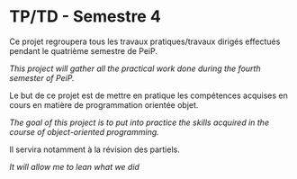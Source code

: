# TP/TD - Semestre 4

Ce projet regroupera tous les travaux pratiques/travaux dirigés effectués pendant le quatrième semestre de PeiP.

*This project will gather all the practical work done during the fourth semester of PeiP.*

Le but de ce projet est de mettre en pratique les compétences acquises en cours en matière de programmation orientée objet.

*The goal of this project is to put into practice the skills acquired in the course of object-oriented programming.*

Il servira notamment à la révision des partiels.

*It will allow me to lean what we did*
